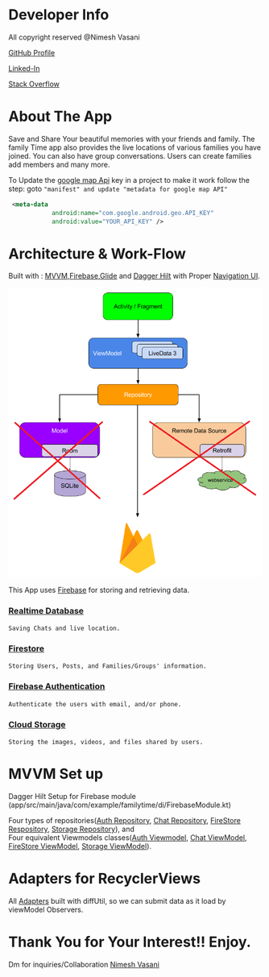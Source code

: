 # Developer Info

All copyright reserved @Nimesh Vasani 

[GitHub Profile](https://github.com/NimeshVasani)

[Linked-In](https://www.linkedin.com/in/nimesh-vasani-99b642154/)

[Stack Overflow](https://stackoverflow.com/users/16579306/nimesh-vasani)

# About The App

Save and Share Your beautiful memories with your friends and family. 
The family Time app also provides the live locations of various families you have joined. 
You can also have group conversations.
Users can create families add members and many more.

To Update the [google map Api](https://console.cloud.google.com) key in a project to make it work follow the step: goto `"manifest" and update "metadata for google map API"`

```xml
 <meta-data
            android:name="com.google.android.geo.API_KEY"
            android:value="YOUR_API_KEY" />
```

# Architecture & Work-Flow

Built with  : [MVVM](https://developer.android.com/topic/libraries/architecture/viewmodel?gclid=CjwKCAjw5dqgBhBNEiwA7PryaEGGNXBuF_269i5vAml9SedixRgYXYfktdB8NOZm__qJWmdN6hpUahoC2IQQAvD_BwE&gclsrc=aw.ds#kotlin_1),[Firebase](https://www.googleadservices.com/pagead/aclk?sa=L&ai=DChcSEwjs792eoPGAAxUCyuMHHTFICUUYABAAGgJ5bQ&gclid=Cj0KCQjwuZGnBhD1ARIsACxbAVifgQbodRIrGKmnYRV5z2H7BCu_BXw827Mi6aKyG5EtHXLPD_BfbyQaAj7BEALw_wcB&ohost=www.google.com&cid=CAESbOD2Ut8Gm6K5BgGftp-5gsV4VHfQXaWHFzYLMlT_gBLgfgPD0lGquSYM4462U84K50A4xUaN16_lkPVVIiMdOxrGDb7069PCsffqXI6HRs558AwEYQSe-dlhhhPn0TKyEV5EVZgXgJZo8rtSsw&sig=AOD64_3SaxRglRR1CiXsTs1DZsPZV-kqyA&q&adurl&ved=2ahUKEwjK5dWeoPGAAxXJj4kEHeD-COUQ0Qx6BAgNEAE&nis=8),[Glide](https://github.com/bumptech/glide) and [Dagger Hilt](https://developer.android.com/training/dependency-injection/hilt-android) with Proper [Navigation UI](https://developer.android.com/guide/navigation/navigation-getting-started).

![alt text](https://github.com/NimeshVasani/Family-Time/blob/890ce652ceaa2f2a87a0b8b5ea9d8f9b4be18a06/snaposhots/mvvm_firebase.png)

This App uses [Firebase](https://firebase.google.com) for storing and retrieving data. 
### [Realtime Database](https://firebase.google.com/docs/database)
    Saving Chats and live location.
### [Firestore](https://firebase.google.com/docs/firestore) 
    Storing Users, Posts, and Families/Groups' information.
### [Firebase Authentication](https://firebase.google.com/docs/auth) 
    Authenticate the users with email, and/or phone.
### [Cloud Storage](https://firebase.google.com/docs/storage) 
    Storing the images, videos, and files shared by users.

# MVVM Set up
  Dagger Hilt Setup for Firebase module (app/src/main/java/com/example/familytime/di/FirebaseModule.kt)

  Four types of repositories([Auth Repository](app/src/main/java/com/example/familytime/repositories/auth/AuthRepository.kt), [Chat Repository](app/src/main/java/com/example/familytime/repositories/chats/ChatsRepository.kt), [FireStore Respository](app/src/main/java/com/example/familytime/repositories/firestore/FireStoreRepository.kt), [Storage Repository](app/src/main/java/com/example/familytime/repositories/storage/StorageRepository.kt)), and  
  Four equivalent Viewmodels classes([Auth Viewmodel](app/src/main/java/com/example/familytime/viewmodels/auth/AuthViewModel.kt), [Chat ViewModel](app/src/main/java/com/example/familytime/viewmodels/chats/ChatsViewModel.kt), [FireStore ViewModel](app/src/main/java/com/example/familytime/viewmodels/firestore/FireStoreViewModel.kt), [Storage ViewModel](app/src/main/java/com/example/familytime/viewmodels/storage/StorageViewModel.kt)).
  
# Adapters for RecyclerViews 

All [Adapters](app/src/main/java/com/example/familytime/adapters) built with diffUtil, so we can submit data as it load by viewModel Observers.


# Thank You for Your Interest!! Enjoy. 

Dm for inquiries/Collaboration [Nimesh Vasani](https://www.linkedin.com/in/nimesh-vasani-99b642154)

